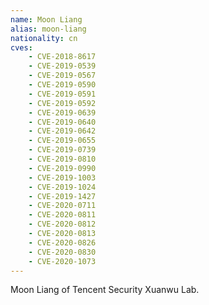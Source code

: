 ```yaml
---
name: Moon Liang
alias: moon-liang
nationality: cn
cves:
    - CVE-2018-8617
    - CVE-2019-0539
    - CVE-2019-0567
    - CVE-2019-0590
    - CVE-2019-0591
    - CVE-2019-0592
    - CVE-2019-0639
    - CVE-2019-0640
    - CVE-2019-0642
    - CVE-2019-0655
    - CVE-2019-0739
    - CVE-2019-0810
    - CVE-2019-0990
    - CVE-2019-1003
    - CVE-2019-1024
    - CVE-2019-1427
    - CVE-2020-0711
    - CVE-2020-0811
    - CVE-2020-0812
    - CVE-2020-0813
    - CVE-2020-0826
    - CVE-2020-0830
    - CVE-2020-1073
---
```

Moon Liang of Tencent Security Xuanwu Lab.
